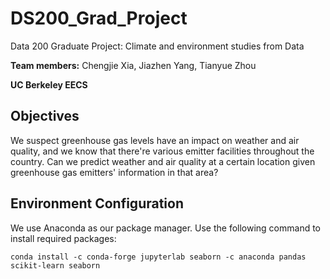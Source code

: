 # DS200_Grad_Project
Data 200 Graduate Project: Climate and environment studies from Data

**Team members:** Chengjie Xia, Jiazhen Yang, Tianyue Zhou

**UC Berkeley EECS**

## Objectives
We suspect greenhouse gas levels have an impact on weather and air quality, and we know that there're various emitter facilities throughout the country. Can we predict weather and air quality at a certain location given greenhouse gas emitters' information in that area?

## Environment Configuration
We use Anaconda as our package manager. Use the following command to install required packages:

`conda install -c conda-forge jupyterlab seaborn -c anaconda pandas scikit-learn seaborn`
